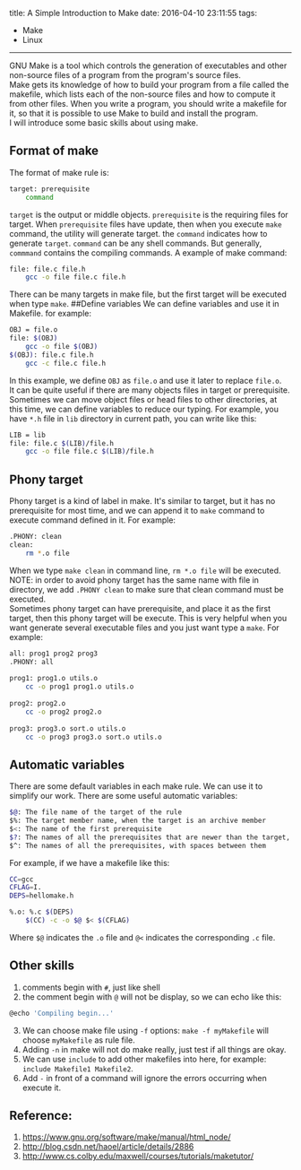 title: A Simple Introduction to Make
date: 2016-04-10 23:11:55
tags:
- Make
- Linux
---
GNU Make is a tool which controls the generation of executables and other non-source files of a program from the program's source files.  
Make gets its knowledge of how to build your program from a file called the makefile, which lists each of the non-source files and how to compute it from other files. When you write a program, you should write a makefile for it, so that it is possible to use Make to build and install the program.  
I will introduce some basic skills about using make.  
<!--more-->

## Format of make 
The format of make rule is:
```bash
target: prerequisite
	command
```
`target` is the output or middle objects. `prerequisite` is the requiring files for target. When `prerequisite` files have update, then when you execute `make` command, the utility will generate target. the `command` indicates how to generate `target`. `command` can be any shell commands. But generally, `commmand` contains the compiling commands. A example of make command:
```bash
file: file.c file.h
	gcc -o file file.c file.h
```
There can be many targets in make file, but the first target will be executed when type `make`.
##Define variables
We can define variables and use it in Makefile. for example:
```bash
OBJ = file.o
file: $(OBJ)
	gcc -o file $(OBJ)
$(OBJ): file.c file.h
	gcc -c file.c file.h
```
In this example, we define `OBJ` as `file.o` and use it later to replace `file.o`.  
It can be quite useful if there are many objects files in target or prerequisite.  
Sometimes we can move object files or head files to other directories, at this time, we can define variables to reduce our typing. For example, you have `*.h` file in `lib` directory in current path, you can write like this:
```bash
LIB = lib
file: file.c $(LIB)/file.h
	gcc -o file file.c $(LIB)/file.h
```

## Phony target 
Phony target is a kind of label in make. It's similar to target, but it has no prerequisite for most time, and we can append it to `make` command to execute command defined in it. For example:
```bash
.PHONY: clean
clean: 
	rm *.o file
```
When we type `make clean` in command line, `rm *.o file` will be executed.  
NOTE: in order to avoid phony target has the same name with file in directory, we add `.PHONY clean` to make sure that clean command must be executed.  
Sometimes phony target can have prerequisite, and place it as the first target, then this phony target will be execute. This is very helpful when you want generate several executable files and you just want type a `make`. For example:
```bash
all: prog1 prog2 prog3  
.PHONY: all  
  
prog1: prog1.o utils.o  
	cc -o prog1 prog1.o utils.o  
  
prog2: prog2.o  
	cc -o prog2 prog2.o  
  
prog3: prog3.o sort.o utils.o  
	cc -o prog3 prog3.o sort.o utils.o 
```

## Automatic variables
There are some default variables in each make rule. We can use it to simplify our work. There are some useful automatic variables:
```bash
$@: The file name of the target of the rule
$%: The target member name, when the target is an archive member
$<: The name of the first prerequisite
$?: The names of all the prerequisites that are newer than the target, with spaces between them
$^: The names of all the prerequisites, with spaces between them

```
For example, if we have a makefile like this:
```bash
CC=gcc
CFLAG=I.
DEPS=hellomake.h

%.o: %.c $(DEPS)
	$(CC) -c -o $@ $< $(CFLAG)
```
Where `$@` indicates the `.o` file and `@<` indicates the corresponding `.c` file.

## Other skills
1.	comments begin with `#`, just like shell
2.	the comment begin with `@` will not be display, so we can echo like this:
```bash
@echo 'Compiling begin...'
```
3.	We can choose make file using `-f` options: `make -f myMakefile` will choose `myMakefile` as rule file.
4.	Adding `-n` in make will not do make really, just test if all things are okay.
5.	We can use `include` to add other makefiles into here, for example: `include Makefile1 Makefile2`.
6.	Add `-` in front of a command will ignore the errors occurring when execute it. 

## Reference:
1.	<https://www.gnu.org/software/make/manual/html_node/>
2.	<http://blog.csdn.net/haoel/article/details/2886>
3.	<http://www.cs.colby.edu/maxwell/courses/tutorials/maketutor/>
